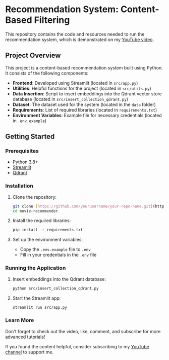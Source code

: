 # Recommendation System: Content-Based Filtering

This repository contains the code and resources needed to run the recommendation system, which is demonstrated on my [YouTube video](https://youtu.be/KZq6J11Lq7Y).

## Project Overview

This project is a content-based recommendation system built using Python. It consists of the following components:
- **Frontend**: Developed using Streamlit (located in `src/app.py`)
- **Utilities**: Helpful functions for the project (located in `src/utils.py`)
- **Data Insertion**: Script to insert embeddings into the Qdrant vector store database (located in `src/insert_collection_qdrant.py`)
- **Dataset**: The dataset used for the system (located in the `data` folder)
- **Requirements**: List of required libraries (located in `requirements.txt`)
- **Environment Variables**: Example file for necessary credentials (located in `.env.example`)

## Getting Started

### Prerequisites

- Python 3.8+
- [Streamlit](https://streamlit.io/)
- [Qdrant](https://qdrant.tech/)

### Installation

1. Clone the repository:
    ```bash
    git clone [https://github.com/yourusername/your-repo-name.git](https://github.com/Eduardovasquezn/movie-recommender.git)
    cd movie-recommender
    ```

2. Install the required libraries:
    ```bash
    pip install -r requirements.txt
    ```

3. Set up the environment variables:
    - Copy the `.env.example` file to `.env`
    - Fill in your credentials in the `.env` file

### Running the Application

1. Insert embeddings into the Qdrant database:
    ```bash
    python src/insert_collection_qdrant.py
    ```

2. Start the Streamlit app:
    ```bash
    streamlit run src/app.py
    ```
### Learn More
 
Don't forget to check out the video, like, comment, and subscribe for more advanced tutorials!

If you found the content helpful, consider subscribing to my 
[YouTube channel](https://www.youtube.com/channel/UCYZ_si4TG801SAuLrNl-v-g?sub_confirmation=1) to support me.


